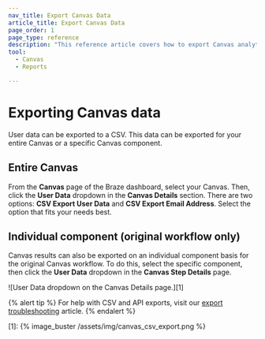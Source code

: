 ```yaml
---
nav_title: Export Canvas Data
article_title: Export Canvas Data
page_order: 1
page_type: reference
description: "This reference article covers how to export Canvas analytics."
tool: 
  - Canvas
  - Reports

---
```


# Exporting Canvas data

User data can be exported to a CSV. This data can be exported for your entire Canvas or a specific Canvas component.

## Entire Canvas

From the **Canvas** page of the Braze dashboard, select your Canvas. Then, click the **User Data** dropdown in the **Canvas Details** section. There are two options: **CSV Export User Data** and **CSV Export Email Address**. Select the option that fits your needs best.

## Individual component (original workflow only)

Canvas results can also be exported on an individual component basis for the original Canvas workflow. To do this, select the specific component, then click the **User Data** dropdown in the **Canvas Step Details** page. 

![User Data dropdown on the Canvas Details page.][1]

{% alert tip %}
For help with CSV and API exports, visit our [export troubleshooting]({{site.baseurl}}/user_guide/data_and_analytics/export_braze_data/export_troubleshooting/) article.
{% endalert %}

[1]: {% image_buster /assets/img/canvas_csv_export.png %}
